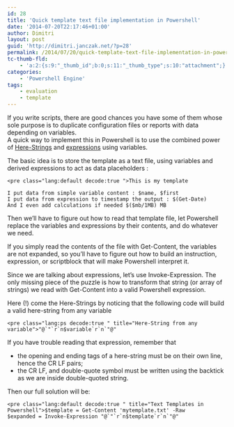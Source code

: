 ```yaml
---
id: 28
title: 'Quick template text file implementation in Powershell'
date: '2014-07-20T22:17:46+01:00'
author: Dimitri
layout: post
guid: 'http://dimitri.janczak.net/?p=28'
permalink: /2014/07/20/quick-template-text-file-implementation-in-powershell/
tc-thumb-fld:
    - 'a:2:{s:9:"_thumb_id";b:0;s:11:"_thumb_type";s:10:"attachment";}'
categories:
    - 'Powershell Engine'
tags:
    - evaluation
    - template
---
```


If you write scripts, there are good chances you have some of them whose sole purpose is to duplicate configuration files or reports with data depending on variables.  
A quick way to implement this in Powershell is to use the combined power of [Here-Strings](https://en.wikipedia.org/wiki/Here_document#Windows_PowerShell "Here Strings") and [expressions](http://technet.microsoft.com/en-us/library/hh847892.aspx "Powershell expression vs. command mode") using variables.

The basic idea is to store the template as a text file, using variables and derived expressions to act as data placeholders :

```
<pre class="lang:default decode:true ">This is my template

I put data from simple variable content : $name, $first
I put data from expression to timestamp the output : $(Get-Date)
And I even add calculations if needed $($mb/1MB) MB 

```

Then we’ll have to figure out how to read that template file, let Powershell replace the variables and expressions by their contents, and do whatever we need.

If you simply read the contents of the file with Get-Content, the variables are not expanded, so you’ll have to figure out how to build an instruction, expression, or scriptblock that will make Powershell interpret it.

Since we are talking about expressions, let’s use Invoke-Expression. The only missing piece of the puzzle is how to transform that string (or array of strings) we read with Get-Content into a valid Powershell expression.

Here (!) come the Here-Strings by noticing that the following code will build a valid here-string from any variable

```
<pre class="lang:ps decode:true " title="Here-String from any variable">"@`"`r`n$variable`r`n`"@"
```

If you have trouble reading that expression, remember that

- the opening and ending tags of a here-string must be on their own line, hence the CR LF pairs;
- the CR LF, and double-quote symbol must be written using the backtick as we are inside double-quoted string.

Then our full solution will be:

```
<pre class="lang:default decode:true " title="Text Templates in Powershell">$template = Get-Content 'mytemplate.txt' -Raw
$expanded = Invoke-Expression "@`"`r`n$template`r`n`"@"
```